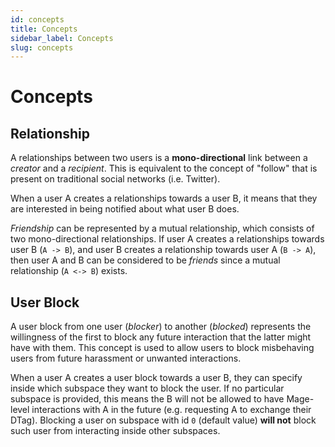 ```yaml
---
id: concepts
title: Concepts
sidebar_label: Concepts
slug: concepts
---
```


# Concepts

## Relationship
A relationships between two users is a **mono-directional** link between a _creator_ and a _recipient_. This is equivalent to the concept of "follow" that is present on traditional social networks (i.e. Twitter). 

When a user A creates a relationships towards a user B, it means that they are interested in being notified about what user B does. 

_Friendship_ can be represented by a mutual relationship, which consists of two mono-directional relationships. If user A creates a relationships towards user B (`A -> B`), and user B creates a relationship towards user A (`B -> A`), then user A and B can be considered to be _friends_ since a mutual relationship (`A <-> B`) exists.

## User Block
A user block from one user (_blocker_) to another (_blocked_) represents the willingness of the first to block any future interaction that the latter might have with them. This concept is used to allow users to block misbehaving users from future harassment or unwanted interactions. 

When a user A creates a user block towards a user B, they can specify inside which subspace they want to block the user. If no particular subspace is provided, this means the B will not be allowed to have Mage-level interactions with A in the future (e.g. requesting A to exchange their DTag). Blocking a user on subspace with id `0` (default value) **will not** block such user from interacting inside other subspaces.
